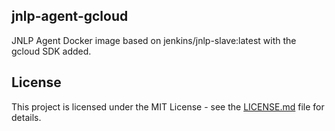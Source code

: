 ## jnlp-agent-gcloud 

JNLP Agent Docker image based on jenkins/jnlp-slave:latest with the gcloud
SDK added.

## License

This project is licensed under the MIT License - see the [LICENSE.md](LICENSE.md) file for details.